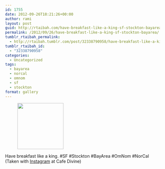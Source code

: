 ```yaml
---
id: 1755
date: 2012-09-26T18:21:26+00:00
author: rami
layout: post
guid: http://rtaibah.com/have-breakfast-like-a-king-sf-stockton-bayarea/
permalink: /2012/09/26/have-breakfast-like-a-king-sf-stockton-bayarea/
tumblr_rtaibah_permalink:
  - http://rtaibah.tumblr.com/post/32338790958/have-breakfast-like-a-king-sf-stockton-bayarea
tumblr_rtaibah_id:
  - "32338790958"
categories:
  - Uncategorized
tags:
  - bayarea
  - norcal
  - omnom
  - sf
  - stockton
format: gallery
---
```

<div id='gallery-93' class='gallery galleryid-1755 gallery-columns-3 gallery-size-thumbnail'>
  <figure class='gallery-item'> 
  
  <div class='gallery-icon landscape'>
    <a href='http://139.59.20.41/2012/09/26/have-breakfast-like-a-king-sf-stockton-bayarea/attachment/1756/'><img width="150" height="150" src="http://139.59.20.41/wp-content/uploads/2012/09/tumblr_mayyzqfOKg1qb4qlko1_1280-150x150.jpg" class="attachment-thumbnail size-thumbnail" alt="" srcset="http://139.59.20.41/wp-content/uploads/2012/09/tumblr_mayyzqfOKg1qb4qlko1_1280-150x150.jpg 150w, http://139.59.20.41/wp-content/uploads/2012/09/tumblr_mayyzqfOKg1qb4qlko1_1280-300x300.jpg 300w, http://139.59.20.41/wp-content/uploads/2012/09/tumblr_mayyzqfOKg1qb4qlko1_1280-100x100.jpg 100w, http://139.59.20.41/wp-content/uploads/2012/09/tumblr_mayyzqfOKg1qb4qlko1_1280.jpg 612w" sizes="100vw" /></a>
  </div></figure>
</div>

Have breakfast like a king. #SF #Stockton #BayArea #OmNom #NorCal (Taken with [Instagram](http://instagram.com) at Cafe Divine)